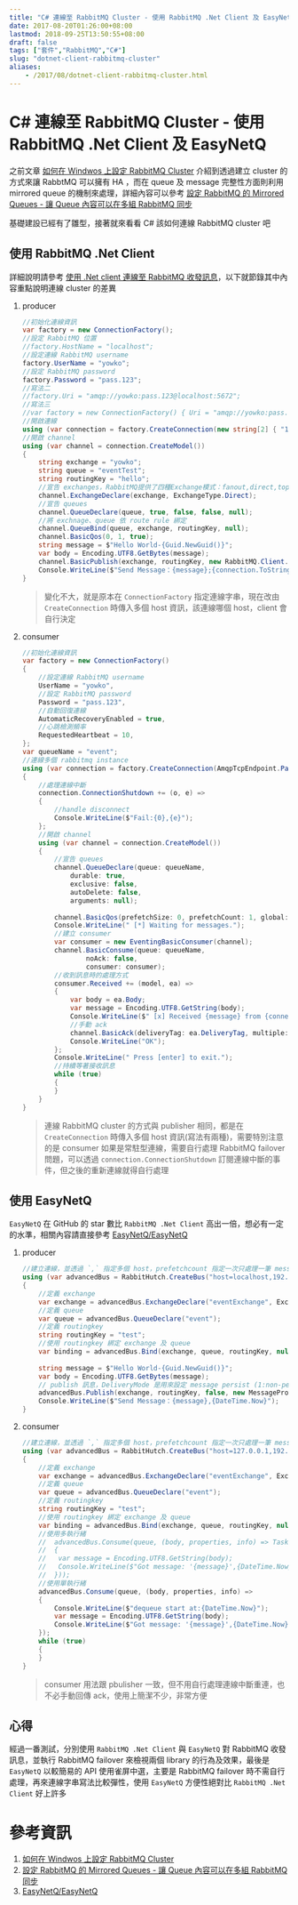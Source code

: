 ```yaml
---
title: "C# 連線至 RabbitMQ Cluster - 使用 RabbitMQ .Net Client 及 EasyNetQ"
date: 2017-08-20T01:26:00+08:00
lastmod: 2018-09-25T13:50:55+08:00
draft: false
tags: ["套件","RabbitMQ","C#"]
slug: "dotnet-client-rabbitmq-cluster"
aliases:
    - /2017/08/dotnet-client-rabbitmq-cluster.html
---
```

# C# 連線至 RabbitMQ Cluster - 使用 RabbitMQ .Net Client 及 EasyNetQ
之前文章 [如何在 Windwos 上設定 RabbitMQ Cluster](//blog.yowko.com/2017/08/windwos-rabbitmq-cluster.html) 介紹到透過建立 cluster 的方式來讓 RabbtMQ 可以擁有 HA ，而在 queue 及 message 完整性方面則利用 mirrored queue 的機制來處理，詳細內容可以參考 [設定 RabbitMQ 的 Mirrored Queues - 讓 Queue 內容可以在多組 RabbitMQ 同步](//blog.yowko.com/2017/08/rabbitmq-mirrored-queues.html)

基礎建設已經有了雛型，接著就來看看 C# 該如何連線 RabbitMQ cluster 吧

## 使用 RabbitMQ .Net Client

詳細說明請參考 [使用 .Net client 連線至 RabbitMQ 收發訊息](https://blog.yowko.com/2017/05/rabbitmq-client-send-consume.html)，以下就節錄其中內容重點說明連線 cluster 的差異

1.  producer

    ```cs
    //初始化連線資訊
    var factory = new ConnectionFactory();
    //設定 RabbitMQ 位置
    //factory.HostName = "localhost";
    //設定連線 RabbitMQ username
    factory.UserName = "yowko";
    //設定 RabbitMQ password
    factory.Password = "pass.123";
    //寫法二 
    //factory.Uri = "amqp://yowko:pass.123@localhost:5672";
    //寫法三
    //var factory = new ConnectionFactory() { Uri = "amqp://yowko:pass.123@192.168.56.101:5672"};
    //開啟連線
    using (var connection = factory.CreateConnection(new string[2] { "192.168.56.101","localhost"}))
    //開啟 channel
    using (var channel = connection.CreateModel())
    {
        string exchange = "yowko";
        string queue = "eventTest";
        string routingKey = "hello";
        //宣告 exchanges，RabbitMQ提供了四種Exchange模式：fanout,direct,topic,header
        channel.ExchangeDeclare(exchange, ExchangeType.Direct);
        //宣告 queues
        channel.QueueDeclare(queue, true, false, false, null);
        //將 exchnage、queue 依 route rule 綁定
        channel.QueueBind(queue, exchange, routingKey, null);
        channel.BasicQos(0, 1, true);
        string message = $"Hello World-{Guid.NewGuid()}";
        var body = Encoding.UTF8.GetBytes(message);
        channel.BasicPublish(exchange, routingKey, new RabbitMQ.Client.Framing.BasicProperties { Persistent = true }, body);
        Console.WriteLine($"Send Message：{message};{connection.ToString()}");
    }
    ```

    > 變化不大，就是原本在 `ConnectionFactory` 指定連線字串，現在改由 `CreateConnection` 時傳入多個 host 資訊，該連線哪個 host，client 會自行決定

2.  consumer

    ```cs
    //初始化連線資訊
    var factory = new ConnectionFactory()
    {
        //設定連線 RabbitMQ username
        UserName = "yowko",
        //設定 RabbitMQ password
        Password = "pass.123",
        //自動回復連線
        AutomaticRecoveryEnabled = true,
        //心跳檢測頻率
        RequestedHeartbeat = 10,
    };
    var queueName = "event";
    //連線多個 rabbitmq instance
    using (var connection = factory.CreateConnection(AmqpTcpEndpoint.ParseMultiple("localhost:5672,192.168.56.101:5672")))
    {
        //處理連線中斷
        connection.ConnectionShutdown += (o, e) =>
        {
            //handle disconnect      
            Console.WriteLine($"Fail:{0},{e}");
        };
        //開啟 channel
        using (var channel = connection.CreateModel())
        {
            //宣告 queues
            channel.QueueDeclare(queue: queueName,
                durable: true,
                exclusive: false,
                autoDelete: false,
                arguments: null);
            
            channel.BasicQos(prefetchSize: 0, prefetchCount: 1, global: false);
            Console.WriteLine(" [*] Waiting for messages.");
            //建立 consumer
            var consumer = new EventingBasicConsumer(channel);
            channel.BasicConsume(queue: queueName,
                    noAck: false,
                    consumer: consumer);
            //收到訊息時的處理方式
            consumer.Received += (model, ea) =>
            {
                var body = ea.Body;
                var message = Encoding.UTF8.GetString(body);
                Console.WriteLine($" [x] Received {message} from {connection.ToString()}");
                //手動 ack
                channel.BasicAck(deliveryTag: ea.DeliveryTag, multiple: false);
                Console.WriteLine("OK");
            };
            Console.WriteLine(" Press [enter] to exit.");
            //持續等著接收訊息
            while (true)
            {
            }
        }
    }
    ```

    > 連線 RabbitMQ cluster 的方式與 publisher 相同，都是在 `CreateConnection` 時傳入多個 host 資訊(寫法有兩種)，需要特別注意的是 consumer 如果是常駐型連線，需要自行處理 RabbitMQ failover 問題，可以透過 `connection.ConnectionShutdown` 訂閱連線中斷的事件，但之後的重新連線就得自行處理

## 使用 EasyNetQ

`EasyNetQ` 在 GitHub 的 star 數比 `RabbitMQ .Net Client` 高出一倍，想必有一定的水準，相關內容請直接參考 [EasyNetQ/EasyNetQ](https://github.com/EasyNetQ/EasyNetQ)

1.  producer

    ```cs
    //建立連線，並透過 `,` 指定多個 host，prefetchcount 指定一次只處理一筆 message
    using (var advancedBus = RabbitHutch.CreateBus("host=localhost,192.168.56.101;username=yowko;password=pass.123;prefetchcount=1").Advanced)
    {
        //定義 exchange
        var exchange = advancedBus.ExchangeDeclare("eventExchange", ExchangeType.Direct);
        //定義 queue
        var queue = advancedBus.QueueDeclare("event");
        //定義 routingkey
        string routingKey = "test";
        //使用 routingkey 綁定 exchange 及 queue
        var binding = advancedBus.Bind(exchange, queue, routingKey, null);
                    
        string message = $"Hello World-{Guid.NewGuid()}";
        var body = Encoding.UTF8.GetBytes(message);
        // publish 訊息，DeliveryMode 是用來設定 message persist (1:non-persistent;2:persistent)
        advancedBus.Publish(exchange, routingKey, false, new MessageProperties { DeliveryMode = 2 }, body);
        Console.WriteLine($"Send Message：{message},{DateTime.Now}");
    }
    ```

2.  consumer

    ```cs
    //建立連線，並透過 `,` 指定多個 host，prefetchcount 指定一次只處理一筆 message
    using (var advancedBus = RabbitHutch.CreateBus("host=127.0.0.1,192.168.56.101;username=yowko;password=pass.123;prefetchcount=1").Advanced)
    {
        //定義 exchange
        var exchange = advancedBus.ExchangeDeclare("eventExchange", ExchangeType.Direct);
        //定義 queue
        var queue = advancedBus.QueueDeclare("event");
        //定義 routingkey
        string routingKey = "test";
        //使用 routingkey 綁定 exchange 及 queue
        var binding = advancedBus.Bind(exchange, queue, routingKey, null);
        //使用多執行緒
        //  advancedBus.Consume(queue, (body, properties, info) => Task.Factory.StartNew(() =>
        //  {
        //   var message = Encoding.UTF8.GetString(body);
        //   Console.WriteLine($"Got message: '{message}',{DateTime.Now}");
        //  }));
        //使用單執行緒
        advancedBus.Consume(queue, (body, properties, info) => 
        {
            Console.WriteLine($"dequeue start at:{DateTime.Now}");
            var message = Encoding.UTF8.GetString(body);
            Console.WriteLine($"Got message: '{message}',{DateTime.Now}");
        });
        while (true)
        {
        }
    }
    ```

    > consumer 用法跟 pbulisher 一致，但不用自行處理連線中斷重連，也不必手動回傳 ack，使用上簡潔不少，非常方便

## 心得

經過一番測試，分別使用 `RabbitMQ .Net Client` 與 `EasyNetQ` 對 RabbitMQ 收發訊息，並執行 RabbitMQ failover 來檢視兩個 library 的行為及效果，最後是 `EasyNetQ` 以較簡易的 API 使用雀屏中選，主要是 RabbitMQ failover 時不需自行處理，再來連線字串寫法比較彈性，使用 `EasyNetQ` 方便性絕對比 `RabbitMQ .Net Client` 好上許多

# 參考資訊

1.  [如何在 Windwos 上設定 RabbitMQ Cluster](https://blog.yowko.com/2017/08/windwos-rabbitmq-cluster.html)
2.  [設定 RabbitMQ 的 Mirrored Queues - 讓 Queue 內容可以在多組 RabbitMQ 同步](http://blog.yowko.com/2017/08/rabbitmq-mirrored-queues.html)
3.  [EasyNetQ/EasyNetQ](https://github.com/EasyNetQ/EasyNetQ)
